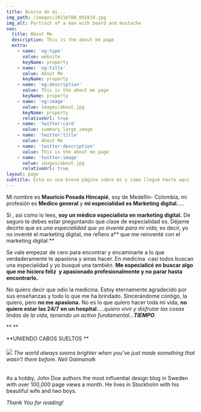 ```yaml
---
title: Acerca de mi...
img_path: /images/20210708_092819.jpg
img_alt: Portrait of a man with beard and mustache
seo:
  title: About Me
  description: This is the about me page
  extra:
    - name: 'og:type'
      value: website
      keyName: property
    - name: 'og:title'
      value: About Me
      keyName: property
    - name: 'og:description'
      value: This is the about me page
      keyName: property
    - name: 'og:image'
      value: images/about.jpg
      keyName: property
      relativeUrl: true
    - name: 'twitter:card'
      value: summary_large_image
    - name: 'twitter:title'
      value: About Me
    - name: 'twitter:description'
      value: This is the about me page
    - name: 'twitter:image'
      value: images/about.jpg
      relativeUrl: true
layout: page
subtitle: Esta es una breve página sobre mi y cómo llegué hasta aquí
---
```

Mi nombre es **Mauricio Posada Hincapié**, soy de Medellín- Colombia, mi profesión es **Medico general** y **mi especialidad es Marketing digital.**....

Si , así como lo lees, **soy un médico especialista en marketing digital.** De seguro te debes estar preguntando que clase de especialidad es. Déjame decirte que *es una especialidad que yo inventé para mi vida*, es decir, yo no inventé el marketing digital, me refiero a** que me reinventé con el marketing digital.** 

Se vale empezar de cero para encontrar y encaminarte a lo que verdaderamente te apasiona y amas hacer. En medicina  casi todos buscan una especialidad y yo busqué una también. **Me especialicé en buscar algo que me hiciera feliz  y apasionado profesionalmente y no parar hasta encontrarlo.**

No quiero decir que odio la medicina. Estoy eternamente agradecido por sus enseñanzas y todo lo que me ha brindado. Sincerándome contigo, la quiero, pero **no me apasiona.** No es lo que quiero hacer toda mi vida, **no quiero estar las 24/7** **en un hospital**.....*quiero vivir y disfrutar las cosas lindas de la vida, teniendo un activo fundamental...**TIEMPO**.*

**
**

**UNIENDO CABOS SUELTOS **

 

###### ![](https://1.bp.blogspot.com/-6qczZEaL3zo/YKVE4VBGT_I/AAAAAAAAJdA/o6uWRwGsC5A34zbMxiAq3no07-jx3ISXQCLcBGAsYHQ/w416-h168/fondo%2Bgracias%2521%2521.jpg)&#xA; &#xA;The world always seems brighter when you’ve just made something that wasn’t there before. Neil Gaimanolk 

As a hobby, John Doe authors the most influential design blog in Sweden with over 100,000 page views a month. He lives in Stockholm with his beautiful wife and two boys.

*Thank You for reading!*
